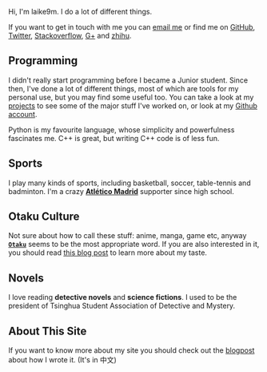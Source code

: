 Hi, I'm laike9m. I do a lot of different things.

If you want to get in touch with me you can [email
me](mailto:laike9m@gmail.com) or find me on [GitHub][], [Twitter][], [Stackoverflow][SO], [G+][] and [zhihu][].

[GitHub]: http://github.com/laike9m
[Twitter]: https://twitter.com/laike9m
[SO]: http://stackoverflow.com/users/2142577/laike9m
[G+]: https://plus.google.com/+Yaolaike9mZuo/posts
[zhihu]: http://www.zhihu.com/people/laike9m

Programming
-----------

I didn't really start programming before I became a Junior student. Since then, I've done a lot of different things, most of which are tools for my personal use, but you may find some useful too.  You can take a look at my [projects][PRO] to see some of the major stuff I've worked on, or look at my [Github account][Github].

Python is my favourite language, whose simplicity and powerfulness fascinates me. C++ is great, but writing C++ code is of less fun.

[projects]: /projects/
[ICT]: http://www.ict.ac.cn/
[PRO]: /blog/projects
[FBT]: http://friendsbt.com/

Sports
------

I play many kinds of sports, including basketball, soccer, table-tennis and badminton. I'm a crazy **[Atlético Madrid][ATM]** supporter since high school.

[ATM]: http://en.clubatleticodemadrid.com/

Otaku Culture
-------------

Not sure about how to call these stuff: anime, manga, game etc, anyway **[`Otaku`][otaku]** seems to be the most appropriate word. If you are also interested in it, you should read [this blog post][ta] to learn more about my taste.

[otaku]: http://ladyluckblues.com/
[ta]: /blog/xxx,21

Novels
------

I love reading **detective novels** and **science fictions**. I used to be the 
president of Tsinghua Student Association of Detective and Mystery.

About This Site
-----------

If you want to know more about my site you should check out the [blogpost][blog] about how I wrote it. (It's in 中文)

[blog]: https://laike9m.com/blog/permant_link,22/
